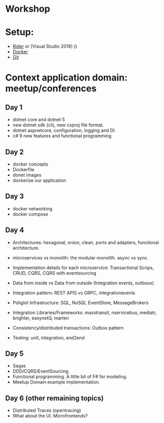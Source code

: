 # Workshop

# Setup: 
* [Rider](https://www.jetbrains.com/rider/download/) or [Visual Studio 2019] ()
* [Docker](https://www.docker.com/products/docker-desktop) 
* [Git](https://git-scm.com/downloads)

# Context application domain: meetup/conferences

## Day 1
- dotnet core and dotnet 5
- new dotnet sdk (cli), new csproj file format.
- dotnet aspnetcore, configuration, logging and DI.
- c# 9 new features and functional programming

## Day 2
- docker concepts
- Dockerfile
- donet images
- dockerize our application

## Day 3
- docker networking
- docker compose

## Day 4

- Architectures: hexagonal, onion, clean, ports and adapters, functional architecture.

- microservices vs monolith: the modular monolith. async vs sync.

- Implementation details for each microservice: Transactional Scrips, CRUD, CQRS, CQRS with eventsourcing

- Data from inside vs Data from outside (Integration events, outboux)

- Integration pattern: REST APIS vs GRPC, integrationevents

- Poliglot Infrastructure: SQL, NoSQl, EventStore, MessageBrokers

- Integration Libraries/Frameworks: masstransit, nservicebus, mediatr, brighter, easynetQ, marten

- Consistency/distributed transactions: Outbox pattern

- Testing: unit, integration, end2end

## Day 5
- Sagas
- DDD/CQRS/EventSourcing
- Functional programming. A little bit of F# for modeling.
- Meetup Domain example implementation.

## Day 6 (other remaining topics)

- Distributed Traces (opentracing)
- What about the UI. Microfrontends?
